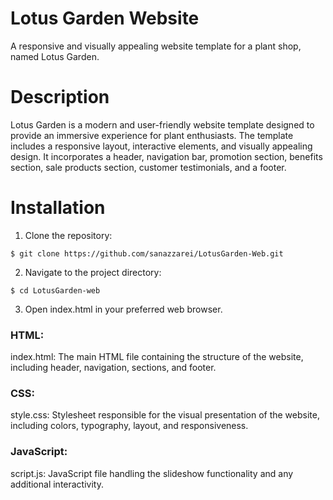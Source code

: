 
# Lotus Garden Website
A responsive and visually appealing website template for a plant shop, named Lotus Garden.
# Description
Lotus Garden is a modern and user-friendly website template designed to provide an immersive experience for plant enthusiasts. The template includes a responsive layout, interactive elements, and visually appealing design. It incorporates a header, navigation bar, promotion section, benefits section, sale products section, customer testimonials, and a footer.
# Installation
1. Clone the repository:
```
$ git clone https://github.com/sanazzarei/LotusGarden-Web.git
``` 
2. Navigate to the project directory:
```
$ cd LotusGarden-web
``` 
3. Open index.html in your preferred web browser.
### HTML:
index.html: The main HTML file containing the structure of the website, including header, navigation, sections, and footer.
### CSS:
style.css: Stylesheet responsible for the visual presentation of the website, including colors, typography, layout, and responsiveness.
### JavaScript:
script.js: JavaScript file handling the slideshow functionality and any additional interactivity.